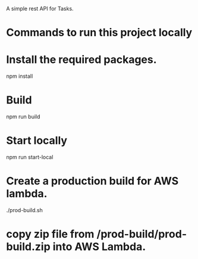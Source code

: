 A simple rest API for Tasks.

# Commands to run this project locally

# Install the required packages.
npm install

# Build
npm run build

# Start locally
npm run start-local

# Create a production build for AWS lambda.
./prod-build.sh

# copy zip file from /prod-build/prod-build.zip into AWS Lambda.
